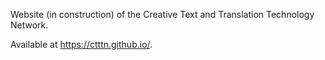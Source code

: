 Website (in construction) of the Creative Text and Translation Technology Network.

Available at https://ctttn.github.io/.
